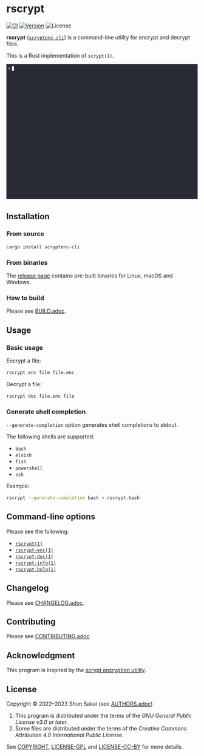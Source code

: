 # rscrypt

[![CI][ci-badge]][ci-url]
[![Version][version-badge]][version-url]
![License][license-badge]

**rscrypt** ([`scryptenc-cli`][version-url]) is a command-line utility for
encrypt and decrypt files.

This is a Rust implementation of `scrypt(1)`.

![Demonstration video](asset/demo.gif)

## Installation

### From source

```sh
cargo install scryptenc-cli
```

### From binaries

The [release page][release-page-url] contains pre-built binaries for Linux,
macOS and Windows.

### How to build

Please see [BUILD.adoc](BUILD.adoc).

## Usage

### Basic usage

Encrypt a file:

```sh
rscrypt enc file file.enc
```

Decrypt a file:

```sh
rscrypt dec file.enc file
```

### Generate shell completion

`--generate-completion` option generates shell completions to stdout.

The following shells are supported:

- `bash`
- `elvish`
- `fish`
- `powershell`
- `zsh`

Example:

```sh
rscrypt --generate-completion bash > rscrypt.bash
```

## Command-line options

Please see the following:

- [`rscrypt(1)`][rscrypt-man-url]
- [`rscrypt-enc(1)`][rscrypt-enc-man-url]
- [`rscrypt-dec(1)`][rscrypt-dec-man-url]
- [`rscrypt-info(1)`][rscrypt-info-man-url]
- [`rscrypt-help(1)`][rscrypt-help-man-url]

## Changelog

Please see [CHANGELOG.adoc](CHANGELOG.adoc).

## Contributing

Please see [CONTRIBUTING.adoc](CONTRIBUTING.adoc).

## Acknowledgment

This program is inspired by the
[scrypt encryption utility](https://www.tarsnap.com/scrypt.html).

## License

Copyright &copy; 2022&ndash;2023 Shun Sakai (see [AUTHORS.adoc](AUTHORS.adoc))

1. This program is distributed under the terms of the _GNU General Public
   License v3.0 or later_.
2. Some files are distributed under the terms of the _Creative Commons
   Attribution 4.0 International Public License_.

See [COPYRIGHT](COPYRIGHT), [LICENSE-GPL](LICENSE-GPL) and
[LICENSE-CC-BY](LICENSE-CC-BY) for more details.

[ci-badge]: https://img.shields.io/github/actions/workflow/status/sorairolake/rscrypt/CI.yaml?branch=develop&label=CI&logo=github&style=for-the-badge
[ci-url]: https://github.com/sorairolake/rscrypt/actions?query=branch%3Adevelop+workflow%3ACI++
[version-badge]: https://img.shields.io/crates/v/scryptenc-cli?style=for-the-badge
[version-url]: https://crates.io/crates/scryptenc-cli
[license-badge]: https://img.shields.io/crates/l/scryptenc-cli?style=for-the-badge
[release-page-url]: https://github.com/sorairolake/rscrypt/releases
[rscrypt-man-url]: https://sorairolake.github.io/rscrypt/man/rscrypt.1.html
[rscrypt-enc-man-url]: https://sorairolake.github.io/rscrypt/man/rscrypt-enc.1.html
[rscrypt-dec-man-url]: https://sorairolake.github.io/rscrypt/man/rscrypt-dec.1.html
[rscrypt-info-man-url]: https://sorairolake.github.io/rscrypt/man/rscrypt-info.1.html
[rscrypt-help-man-url]: https://sorairolake.github.io/rscrypt/man/rscrypt-help.1.html
